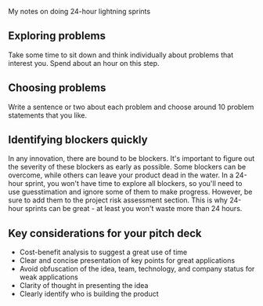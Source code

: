 My notes on doing 24-hour lightning sprints<!--more-->

## Exploring problems
Take some time to sit down and think individually about problems that interest you. Spend about an hour on this step.

## Choosing problems
Write a sentence or two about each problem and choose around 10 problem statements that you like.

## Identifying blockers quickly
In any innovation, there are bound to be blockers. It's important to figure out the severity of these blockers as early as possible. Some blockers can be overcome, while others can leave your product dead in the water. In a 24-hour sprint, you won't have time to explore all blockers, so you'll need to use guesstimation and ignore some of them to make progress. However, be sure to add them to the project risk assessment section. This is why 24-hour sprints can be great - at least you won't waste more than 24 hours.

## Key considerations for your pitch deck
- Cost-benefit analysis to suggest a great use of time
- Clear and concise presentation of key points for great applications
- Avoid obfuscation of the idea, team, technology, and company status for weak applications
- Clarity of thought in presenting the idea
- Clearly identify who is building the product